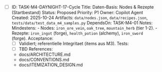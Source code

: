 - [ ] ID: TASK-M4-DAYNIGHT-17-Cycle
  Title: Daten-Basis: Nodes & Rezepte (Startbestand)
  Status: Proposed
  Priority: P1
  Owner: Copilot Agent
  Created: 2025-10-24
  Artifacts: `data/nodes.json`, `data/recipes.json`, `tests/data/test_data_m4_samples.py`
  DependsOn: TASK-M4-01
  Notes:
  Mindestens:
        - Nodes: `iron_ore_vein`, `oak_tree`, `mountain_herb` (tier 1-2).
        - Rezepte: `iron_ingot` (forge), `health_potion` (alchemy), `iron_sword` (forge).
  Acceptance:
  - [ ] Validiert; referentielle Integritaet (items aus M3).
  Tests:
  - [ ] TBD
  References:
  - docs/ARCHITECTURE.md
  - docs/CONVENTIONS.md
  - docs/ITEMIZATION_DESIGN.md
